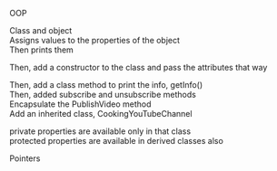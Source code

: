 OOP

Class and object  
Assigns values to the properties of the object  
Then prints them

Then, add a constructor to the class and pass the attributes that way

Then, add a class method to print the info, getInfo()  
Then, added subscribe and unsubscribe methods  
Encapsulate the PublishVideo method  
Add an inherited class, CookingYouTubeChannel

private properties are available only in that class  
protected properties are available in derived classes also

Pointers
